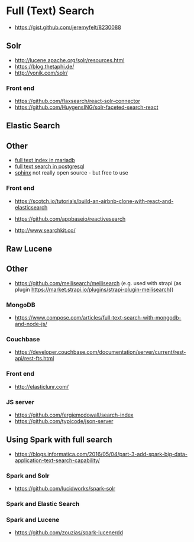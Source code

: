 # Full (Text) Search

* https://gist.github.com/jeremyfelt/8230088

## Solr

* http://lucene.apache.org/solr/resources.html
* https://blog.thetaphi.de/
* http://yonik.com/solr/

### Front end

* https://github.com/flaxsearch/react-solr-connector
* https://github.com/HuygensING/solr-faceted-search-react

## Elastic Search


## Other

* [full text index in mariadb](https://mariadb.com/kb/en/full-text-index-overview/)
* [full text search in postgresql](https://www.postgresql.org/docs/current/textsearch.html)
* [sphinx](https://sphinxsearch.com/) not really open source - but free to use


### Front end

* https://scotch.io/tutorials/build-an-airbnb-clone-with-react-and-elasticsearch

* https://github.com/appbaseio/reactivesearch
* http://www.searchkit.co/


## Raw Lucene

## Other

* https://github.com/meilisearch/meilisearch (e.g. used with strapi (as plugin https://market.strapi.io/plugins/strapi-plugin-meilisearch))

### MongoDB

* https://www.compose.com/articles/full-text-search-with-mongodb-and-node-js/

### Couchbase

* https://developer.couchbase.com/documentation/server/current/rest-api/rest-fts.html

### Front end

* http://elasticlunr.com/

### JS server

* https://github.com/fergiemcdowall/search-index
* https://github.com/typicode/json-server

## Using Spark with full search

* https://blogs.informatica.com/2016/05/04/part-3-add-spark-big-data-application-text-search-capability/

### Spark and Solr

* https://github.com/lucidworks/spark-solr

### Spark and Elastic Search


### Spark and Lucene

* https://github.com/zouzias/spark-lucenerdd
